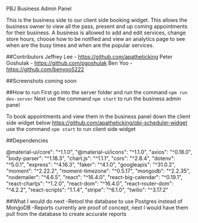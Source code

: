 PBJ Business Admin Panel

This is the business side to our client side booking widget. This allows the business owner to view all the pass, present and up coming appointments for their business. A business is allowed to add and edit services, change store hours, choose how to be notified and view an analytics page to see when are the busy times and when are the popular services.

##Contributors 
Jeffrey Lee - https://github.com/apatheticking 
Peter Goshulak - https://github.com/pgoshulak 
Ben Yoo - https://github.com/benyoo5222

##Screenshots 
coming soon

##How to run
First go into the server folder and run the command `npm run dev-server`
Next use the command `npm start` to run the business admin panel

To book appointments and view them in the business panel down the client side widget below
https://github.com/apatheticking/pbj-scheduler-widget
use the command `npm start` to run client side widget

##Dependencies

@material-ui/core": "^1.1.0",
"@material-ui/icons": "^1.1.0",
"axios": "^0.18.0",
"body-parser": "^1.18.3",
"chart.js": "^1.1.1",
"cors": "^2.8.4",
"dotenv": "^5.0.1",
"express": "^4.16.3",
"faker": "^4.1.0",
"googleapis": "^31.0.2",
"moment": "^2.22.2",
"moment-timezone": "^0.5.17",
"mongodb": "^2.2.35",
"nodemailer": "^4.6.5",
"react": "^16.4.0",
"react-big-calendar": "^0.19.1",
"react-chartjs": "^1.2.0",
"react-dom": "^16.4.0",
"react-router-dom": "^4.2.2",
"react-scripts": "1.1.4",
"stripe": "^6.1.0",
"twilio": "^3.17.2"

##What I would do next
-Retool the database to use Postgres instead of MongoDB
-Reports currently are proof of concept, next I would have them pull from the database to create accurate reports
